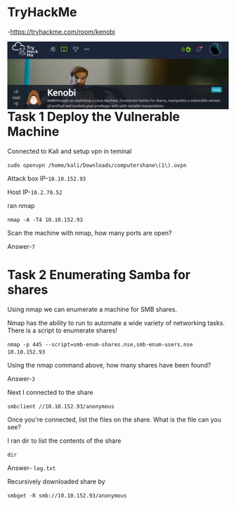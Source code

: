 # TryHackMe
  -https://tryhackme.com/room/kenobi
  
<img src="kenobi.png"
     alt="Kenobi_Marker_icon"
     style="float: left; margin-right: 10px;" />
    
    
# Task 1 Deploy the Vulnerable Machine
  Connected to Kali and setup vpn in teminal
  
  ```sudo openvpn /home/kali/Downloads/computershane\(1\).ovpn```
  
  Attack box IP-```10.10.152.93```
  
  Host IP-```10.2.70.52```
  
  ran nmap
  
  ```nmap -A -T4 10.10.152.93```
  
  Scan the machine with nmap, how many ports are open?
  
  Answer-```7```
  
# Task 2   Enumerating Samba for shares

Using nmap we can enumerate a machine for SMB shares.

Nmap has the ability to run to automate a wide variety of networking tasks. There is a script to enumerate shares!

```nmap -p 445 --script=smb-enum-shares.nse,smb-enum-users.nse 10.10.152.93```

Using the nmap command above, how many shares have been found?

Answer-```3```

Next I connected to the share

```smbclient //10.10.152.93/anonymous```

Once you're connected, list the files on the share. What is the file can you see?

I ran dir to list the contents of the share

```dir```

Answer- ```log.txt```

Recursively downloaded share by 

```smbget -R smb://10.10.152.93/anonymous```








